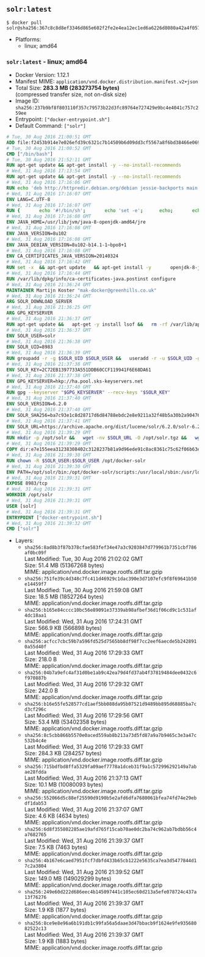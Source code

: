 ## `solr:latest`

```console
$ docker pull solr@sha256:367c8c8d8ef3346d865e602f2fe2e4ea12ec1ed6a6226d8080a42a4f0575ed96
```

-	Platforms:
	-	linux; amd64

### `solr:latest` - linux; amd64

-	Docker Version: 1.12.1
-	Manifest MIME: `application/vnd.docker.distribution.manifest.v2+json`
-	Total Size: **283.3 MB (283273754 bytes)**  
	(compressed transfer size, not on-disk size)
-	Image ID: `sha256:237b9bf8f803110f357c79573b22d3fc89764e727429e9bc4e4041c757c259ee`
-	Entrypoint: `["docker-entrypoint.sh"]`
-	Default Command: `["solr"]`

```dockerfile
# Tue, 30 Aug 2016 21:00:51 GMT
ADD file:f2453b914e7e026efd39c6321c7b14509b6d09dd3cf5567a8f6bd38466e06954 in / 
# Tue, 30 Aug 2016 21:00:52 GMT
CMD ["/bin/bash"]
# Tue, 30 Aug 2016 21:52:11 GMT
RUN apt-get update && apt-get install -y --no-install-recommends 		ca-certificates 		curl 		wget 	&& rm -rf /var/lib/apt/lists/*
# Wed, 31 Aug 2016 17:13:54 GMT
RUN apt-get update && apt-get install -y --no-install-recommends 		bzip2 		unzip 		xz-utils 	&& rm -rf /var/lib/apt/lists/*
# Wed, 31 Aug 2016 17:16:06 GMT
RUN echo 'deb http://httpredir.debian.org/debian jessie-backports main' > /etc/apt/sources.list.d/jessie-backports.list
# Wed, 31 Aug 2016 17:16:07 GMT
ENV LANG=C.UTF-8
# Wed, 31 Aug 2016 17:16:07 GMT
RUN { 		echo '#!/bin/sh'; 		echo 'set -e'; 		echo; 		echo 'dirname "$(dirname "$(readlink -f "$(which javac || which java)")")"'; 	} > /usr/local/bin/docker-java-home 	&& chmod +x /usr/local/bin/docker-java-home
# Wed, 31 Aug 2016 17:16:08 GMT
ENV JAVA_HOME=/usr/lib/jvm/java-8-openjdk-amd64/jre
# Wed, 31 Aug 2016 17:16:08 GMT
ENV JAVA_VERSION=8u102
# Wed, 31 Aug 2016 17:16:08 GMT
ENV JAVA_DEBIAN_VERSION=8u102-b14.1-1~bpo8+1
# Wed, 31 Aug 2016 17:16:08 GMT
ENV CA_CERTIFICATES_JAVA_VERSION=20140324
# Wed, 31 Aug 2016 17:16:42 GMT
RUN set -x 	&& apt-get update 	&& apt-get install -y 		openjdk-8-jre-headless="$JAVA_DEBIAN_VERSION" 		ca-certificates-java="$CA_CERTIFICATES_JAVA_VERSION" 	&& rm -rf /var/lib/apt/lists/* 	&& [ "$JAVA_HOME" = "$(docker-java-home)" ]
# Wed, 31 Aug 2016 17:16:44 GMT
RUN /var/lib/dpkg/info/ca-certificates-java.postinst configure
# Wed, 31 Aug 2016 21:36:24 GMT
MAINTAINER Martijn Koster "mak-docker@greenhills.co.uk"
# Wed, 31 Aug 2016 21:36:24 GMT
ARG SOLR_DOWNLOAD_SERVER
# Wed, 31 Aug 2016 21:36:25 GMT
ARG GPG_KEYSERVER
# Wed, 31 Aug 2016 21:36:37 GMT
RUN apt-get update &&   apt-get -y install lsof &&   rm -rf /var/lib/apt/lists/*
# Wed, 31 Aug 2016 21:36:37 GMT
ENV SOLR_USER=solr
# Wed, 31 Aug 2016 21:36:38 GMT
ENV SOLR_UID=8983
# Wed, 31 Aug 2016 21:36:39 GMT
RUN groupadd -r -g $SOLR_UID $SOLR_USER &&   useradd -r -u $SOLR_UID -g $SOLR_USER $SOLR_USER
# Wed, 31 Aug 2016 21:37:38 GMT
ENV SOLR_KEY=2C72EB1397733A551DDB60CCF119941F6E68DA61
# Wed, 31 Aug 2016 21:37:38 GMT
ENV GPG_KEYSERVER=hkp://ha.pool.sks-keyservers.net
# Wed, 31 Aug 2016 21:37:40 GMT
RUN gpg --keyserver "$GPG_KEYSERVER" --recv-keys "$SOLR_KEY"
# Wed, 31 Aug 2016 21:37:40 GMT
ENV SOLR_VERSION=6.2.0
# Wed, 31 Aug 2016 21:37:40 GMT
ENV SOLR_SHA256=ba7c93e1c8d28717d6d84788ebdc2e8e9211a32f48b5a30b2a904762a0b7cd39
# Wed, 31 Aug 2016 21:37:41 GMT
ENV SOLR_URL=https://archive.apache.org/dist/lucene/solr/6.2.0/solr-6.2.0.tgz
# Wed, 31 Aug 2016 21:39:29 GMT
RUN mkdir -p /opt/solr &&   wget -nv $SOLR_URL -O /opt/solr.tgz &&   wget -nv $SOLR_URL.asc -O /opt/solr.tgz.asc &&   echo "$SOLR_SHA256 */opt/solr.tgz" | sha256sum -c - &&   (>&2 ls -l /opt/solr.tgz /opt/solr.tgz.asc) &&   gpg --batch --verify /opt/solr.tgz.asc /opt/solr.tgz &&   tar -C /opt/solr --extract --file /opt/solr.tgz --strip-components=1 &&   rm /opt/solr.tgz* &&   mkdir -p /opt/solr/server/solr/lib /opt/solr/server/solr/mycores &&   sed -i -e 's/#SOLR_PORT=8983/SOLR_PORT=8983/' /opt/solr/bin/solr.in.sh &&   sed -i -e '/-Dsolr.clustering.enabled=true/ a SOLR_OPTS="$SOLR_OPTS -Dsun.net.inetaddr.ttl=60 -Dsun.net.inetaddr.negative.ttl=60"' /opt/solr/bin/solr.in.sh &&   chown -R $SOLR_USER:$SOLR_USER /opt/solr &&   mkdir /docker-entrypoint-initdb.d /opt/docker-solr/
# Wed, 31 Aug 2016 21:39:29 GMT
COPY dir:e7e155eea31238308402c3128237b81a9d96ede91c8ac8361c75c62f06b63e9b in /opt/docker-solr/scripts 
# Wed, 31 Aug 2016 21:39:30 GMT
RUN chown -R $SOLR_USER:$SOLR_USER /opt/docker-solr
# Wed, 31 Aug 2016 21:39:30 GMT
ENV PATH=/opt/solr/bin:/opt/docker-solr/scripts:/usr/local/sbin:/usr/local/bin:/usr/sbin:/usr/bin:/sbin:/bin
# Wed, 31 Aug 2016 21:39:31 GMT
EXPOSE 8983/tcp
# Wed, 31 Aug 2016 21:39:31 GMT
WORKDIR /opt/solr
# Wed, 31 Aug 2016 21:39:31 GMT
USER [solr]
# Wed, 31 Aug 2016 21:39:31 GMT
ENTRYPOINT ["docker-entrypoint.sh"]
# Wed, 31 Aug 2016 21:39:32 GMT
CMD ["solr"]
```

-	Layers:
	-	`sha256:8ad8b3f87b378cfae583fef34e47a3c9203847d779961b7351cbf786af0bc09f`  
		Last Modified: Tue, 30 Aug 2016 21:02:02 GMT  
		Size: 51.4 MB (51367268 bytes)  
		MIME: application/vnd.docker.image.rootfs.diff.tar.gzip
	-	`sha256:751fe39c4d348c7fc411d46929c1dac390e3d7107efc9f8f69641b50e14459f7`  
		Last Modified: Tue, 30 Aug 2016 21:59:08 GMT  
		Size: 18.5 MB (18527264 bytes)  
		MIME: application/vnd.docker.image.rootfs.diff.tar.gzip
	-	`sha256:b165e84cccc10bc56e89091e37339ab98afbef36d1f06cd9c1c531af4dc18aa1`  
		Last Modified: Wed, 31 Aug 2016 17:24:31 GMT  
		Size: 566.9 KB (566898 bytes)  
		MIME: application/vnd.docker.image.rootfs.diff.tar.gzip
	-	`sha256:acfcc7cbc59b7a596fd525d7565bb8df98f7cc2eef6aecde5b2428910a55d40f`  
		Last Modified: Wed, 31 Aug 2016 17:29:33 GMT  
		Size: 218.0 B  
		MIME: application/vnd.docker.image.rootfs.diff.tar.gzip
	-	`sha256:04b7a9efc4af31d0be1ab9c42ea79d4fd37ab4f37819484dee0432c6f970887b`  
		Last Modified: Wed, 31 Aug 2016 17:29:32 GMT  
		Size: 242.0 B  
		MIME: application/vnd.docker.image.rootfs.diff.tar.gzip
	-	`sha256:b16e55fe528577cd1aef5bb088da95b07521d9489bb895d68885ba7cd3cf296c`  
		Last Modified: Wed, 31 Aug 2016 17:29:56 GMT  
		Size: 53.4 MB (53402358 bytes)  
		MIME: application/vnd.docker.image.rootfs.diff.tar.gzip
	-	`sha256:8c5cbb866b5570e0aced559ab8b213a73d5fd87a9a7b9465c3e3a47c532b4c4e`  
		Last Modified: Wed, 31 Aug 2016 17:29:33 GMT  
		Size: 284.3 KB (284257 bytes)  
		MIME: application/vnd.docker.image.rootfs.diff.tar.gzip
	-	`sha256:715bdfbd8ffa5329fa09aef7778a1dceb31f9a1c572996292149a7abae28fdda`  
		Last Modified: Wed, 31 Aug 2016 21:37:13 GMT  
		Size: 10.1 MB (10080093 bytes)  
		MIME: application/vnd.docker.image.rootfs.diff.tar.gzip
	-	`sha256:552066d5c88ef25590d9190b5e2afd6dfa7680061bfea74fd74e29ebdf1dab53`  
		Last Modified: Wed, 31 Aug 2016 21:37:07 GMT  
		Size: 4.6 KB (4634 bytes)  
		MIME: application/vnd.docker.image.rootfs.diff.tar.gzip
	-	`sha256:6d8f355802285ae19afd765f15cab70ae0dc2ba74c962ab7bdbb56c4a7682765`  
		Last Modified: Wed, 31 Aug 2016 21:39:37 GMT  
		Size: 7.5 KB (7463 bytes)  
		MIME: application/vnd.docker.image.rootfs.diff.tar.gzip
	-	`sha256:4b167e6caed7951fcf7dbfd433b65cb1222e5635ca7ea3d5477844d17c2a3804`  
		Last Modified: Wed, 31 Aug 2016 21:39:52 GMT  
		Size: 149.0 MB (149029299 bytes)  
		MIME: application/vnd.docker.image.rootfs.diff.tar.gzip
	-	`sha256:249e60d222d686eec4b145097441c105ec60d213a5efe078724c437a13f76276`  
		Last Modified: Wed, 31 Aug 2016 21:39:37 GMT  
		Size: 1.9 KB (1877 bytes)  
		MIME: application/vnd.docker.image.rootfs.diff.tar.gzip
	-	`sha256:8ce9e8e96a6b191db1c99fa56a5daae3d47bbacb9f1624e9fe93568082522c13`  
		Last Modified: Wed, 31 Aug 2016 21:39:37 GMT  
		Size: 1.9 KB (1883 bytes)  
		MIME: application/vnd.docker.image.rootfs.diff.tar.gzip
